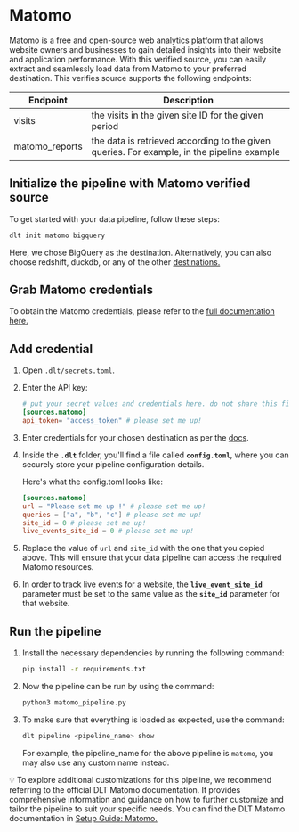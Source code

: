 # Matomo

Matomo is a free and open-source web analytics platform that allows website owners and businesses to gain detailed insights into their website and application performance. With this verified source, you can easily extract and seamlessly load data from Matomo to your preferred destination. This verifies source supports the following endpoints:

| Endpoint | Description |
| --- | --- |
| visits | the visits in the given site ID for the given period |
| matomo_reports | the data is retrieved according to the given queries. For example, in the pipeline example |

## Initialize the pipeline with Matomo verified source[](https://dlthub.com/docs/dlt-ecosystem/verified-sources/matomo#initialize-the-pipeline-with-matomo-verified-source)

To get started with your data pipeline, follow these steps:
```bash
dlt init matomo bigquery
```

Here, we chose BigQuery as the destination. Alternatively, you can also choose redshift, duckdb, or any of the other [destinations.](https://dlthub.com/docs/dlt-ecosystem/destinations/)

## Grab Matomo credentials

To obtain the Matomo credentials, please refer to the [full documentation here.](https://dlthub.com/docs/dlt-ecosystem/verified-sources/matomo)

## **Add credential**

1. Open `.dlt/secrets.toml`.
2. Enter the API key:
    
    ```toml
    # put your secret values and credentials here. do not share this file and do not push it to github
    [sources.matomo]
    api_token= "access_token" # please set me up!
    ```
    
3. Enter credentials for your chosen destination as per the [docs](https://dlthub.com/docs/dlt-ecosystem/destinations/).
4. Inside the **`.dlt`** folder, you'll find a file called **`config.toml`**, where you can securely store your pipeline configuration details.
    
    Here's what the config.toml looks like:
    
    ```toml
    [sources.matomo]
    url = "Please set me up !" # please set me up!
    queries = ["a", "b", "c"] # please set me up!
    site_id = 0 # please set me up!
    live_events_site_id = 0 # please set me up!
    ```
    
5. Replace the value of `url` and `site_id` with the one that you copied above. This will ensure that your data pipeline can access the required Matomo resources.
6. In order to track live events for a website, the **`live_event_site_id`** parameter must be set to the same value as the **`site_id`** parameter for that website.

## Run the pipeline

1. Install the necessary dependencies by running the following command:
    
    ```bash
    pip install -r requirements.txt
    ```
    
2. Now the pipeline can be run by using the command:
    
    ```bash
    python3 matomo_pipeline.py
    ```
    
3. To make sure that everything is loaded as expected, use the command:
    
    ```bash
    dlt pipeline <pipeline_name> show
    ```
    
    For example, the pipeline_name for the above pipeline is `matomo`, you may also use any custom name instead.
    


💡 To explore additional customizations for this pipeline, we recommend referring to the official DLT Matomo documentation. It provides comprehensive information and guidance on how to further customize and tailor the pipeline to suit your specific needs. You can find the DLT Matomo documentation in [Setup Guide: Matomo.](https://dlthub.com/docs/dlt-ecosystem/verified-sources/matomo)
